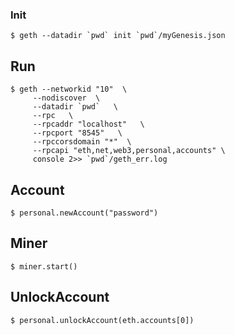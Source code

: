### Init

```
$ geth --datadir `pwd` init `pwd`/myGenesis.json
```

## Run

```
$ geth --networkid "10"  \
     --nodiscover  \
     --datadir `pwd`   \
     --rpc   \
     --rpcaddr "localhost"   \
     --rpcport "8545"   \
     --rpccorsdomain "*"  \
     --rpcapi "eth,net,web3,personal,accounts" \
     console 2>> `pwd`/geth_err.log 
```

## Account

```
$ personal.newAccount("password")
```

## Miner

```
$ miner.start()
```

## UnlockAccount

```
$ personal.unlockAccount(eth.accounts[0]) 
```
